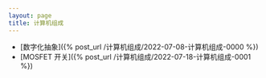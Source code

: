 ```yaml
---
layout: page
title: 计算机组成
---
```


* [数字化抽象]({% post_url /计算机组成/2022-07-08-计算机组成-0000 %})
* [MOSFET 开关]({% post_url /计算机组成/2022-07-18-计算机组成-0001 %})